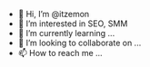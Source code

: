 - 👋 Hi, I’m @itzemon
- 👀 I’m interested in SEO, SMM
- 🌱 I’m currently learning ...
- 💞️ I’m looking to collaborate on ...
- 📫 How to reach me ...

<!---
itzemon/itzemon is a ✨ special ✨ repository because its `README.md` (this file) appears on your GitHub profile.
You can click the Preview link to take a look at your changes.
--->
